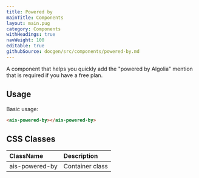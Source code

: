 ```yaml
---
title: Powered by
mainTitle: Components
layout: main.pug
category: Components
withHeadings: true
navWeight: 100
editable: true
githubSource: docgen/src/components/powered-by.md
---
```


A component that helps you quickly add the "powered by Algolia" mention that is required if you have a free plan.

## Usage

Basic usage:

```html
<ais-powered-by></ais-powered-by>
```

## CSS Classes

| ClassName      | Description     |
|:---------------|:----------------|
| ais-powered-by | Container class |
